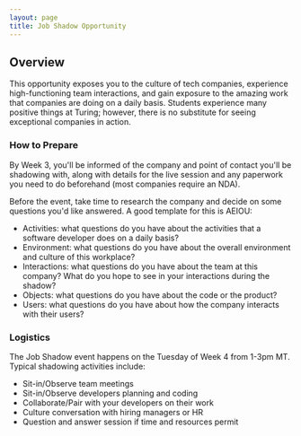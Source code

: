 ```yaml
---
layout: page
title: Job Shadow Opportunity
---
```


## Overview
This opportunity exposes you to the culture of tech companies, experience high-functioning team interactions, and gain exposure to the amazing work that companies are doing on a daily basis. Students experience many positive things at Turing; however, there is no substitute for seeing exceptional companies in action.

### How to Prepare
By Week 3, you'll be informed of the company and point of contact you'll be shadowing with, along with details for the live session and any paperwork you need to do beforehand (most companies require an NDA).

Before the event, take time to research the company and decide on some questions you'd like answered. A good template for this is AEIOU:

* Activities: what questions do you have about the activities that a software developer does on a daily basis?
* Environment: what questions do you have about the overall environment and culture of this workplace?
* Interactions: what questions do you have about the team at this company? What do you hope to see in your interactions during the shadow?
* Objects: what questions do you have about the code or the product?
* Users: what questions do you have about how the company interacts with their users?

### Logistics
The Job Shadow event happens on the Tuesday of Week 4 from 1-3pm MT. Typical shadowing activities include:

* Sit-in/Observe team meetings
* Sit-in/Observe developers planning and coding
* Collaborate/Pair with your developers on their work
* Culture conversation with hiring managers or HR
* Question and answer session if time and resources permit
